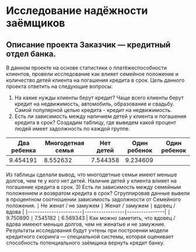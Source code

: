 # Исследование надёжности заёмщиков
Описание проекта Заказчик — кредитный отдел банка. 
-------------------------------------------------
В данном проекте на основе статистики о платёжеспособности клиентов, провели исследование как влияет семейное положение и количество детей клиента на погашения кредита в срок.
Цель данного проекта ответить на следующие вопросы:
1) На какие нужды клиенты берут кредит?
Чаще всего клиенты берут кредит на недвижимость, автомобиль, образование и свадьбу. Самой популярной целью кредита - кредит на недвижимость.
2) Есть ли зависимость между наличием детей у клиента и погашения кредита в срок? 
Создадим таблицу, где выведем какой процент людей имеет задолжность по каждой группе.  

Два ребенка | Многодетная семья  | Нет детей | Один ребенок | Один ребенок  
--- | --- | --- | --- |--- 
   9.454191 |     8.552632       | 7.544358  |  9.234609  

Из таблицы сделали вывод, что многодетные семьи имеют меньше долгов, чем те у кого нет детей. Наличие детей у клиента влияет на погашение кредита в срок.
3) Есть ли зависимость между семейным положением и возвратом кредита в срок?
Сгруппировав данные вывели в процентном соотношении зависимость задолжности от Семейного положения.
∣ Не женат / не замужем ∣ Женат / замужем ∣ вдовец / вдова |
∣-----------------------∣-----------------∣----------------|
∣  9.750890             ∣    7.545182     ∣    6.569343    |
Как можно заметить, что вдовец / вдова имееют меньше долгов, чем не женатые и не замужние. 
Результаты исследования будут учтены при построении модели кредитного скоринга — специальной системы, которая оценивает способность потенциального заёмщика вернуть кредит банку.


